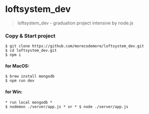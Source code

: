 # loftsystem_dev
>loftsystem_dev - graduation project intensive by node.js

### Copy & Start project

```shell
$ git clone https://github.com/morecodemore/loftsystem_dev.git
$ cd loftsystem_dev.git
$ npm i
```

#### for MacOS:
```shell
$ brew install mongodb
$ npm run dev
```

#### for Win:
```shell
* run local mongodb *
$ nodemon ./server/app.js * or * $ node ./server/app.js
```
